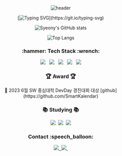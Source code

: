 <div align="center">
  
  ![header](https://capsule-render.vercel.app/api?type=Cylinder&color=fdeaf0&fontColor=000000&text=syeony&animation=twinkling)


  [![Typing SVG](https://readme-typing-svg.demolab.com?font=Fira+Code&size=30&pause=1000&color=E9B8F7B1&random=false&width=440&height=60&lines=Welcome+to+Syeony+Github!)](https://git.io/typing-svg)

  
  ![Syeony's GitHub stats](https://github-readme-stats.vercel.app/api?username=syeony&show_icons=true&theme=dracula) <!-- radical -->

  ![Top Langs](https://github-readme-stats.vercel.app/api/top-langs/?username=syeony&layout=compact)

</div>


<h3 align="center">:hammer: Tech Stack :wrench:</h3>
<div align="center">
  <img src="https://img.shields.io/badge/C-20232a.svg?style=for-the-badge&logo=C&logoColor=#A8B9CC" /> &nbsp
  <img src="https://img.shields.io/badge/C++-20232a.svg?style=for-the-badge&logo=cplusplus&logoColor=#00599C" /> &nbsp
  <img src="https://img.shields.io/badge/Python-20232a.svg?style=for-the-badge&logo=Python&logoColor=#3776AB" /> &nbsp
  <img src="https://img.shields.io/badge/Swift-20232a.svg?style=for-the-badge&logo=Swift&logoColor=#F05138" /> &nbsp
  <img src="https://img.shields.io/badge/Flutter-20232a.svg?style=for-the-badge&logo=Flutter&logoColor=#02569B" />
</div>

<h3 align="center"> 🏆 Award 🏆 </h3>
<div align="center">
  🥇 2023 6월 SW 중심대학 DevDay 경진대회 대상 [github](https://github.com/SmartKalendar)
</div>

<h3 align="center">📚 Studying 📚</h3>
<div align="center">
  <img src="https://img.shields.io/badge/Swift-F05138.svg?style=for-the-badge&logo=Swift&logoColor=white" />&nbsp
  <img src="https://img.shields.io/badge/iOS-FF66AA?style=for-the-badge&logo=iOS&logoColor=white" />&nbsp
  <img src="https://img.shields.io/badge/Flutter-3880FF?style=for-the-badge&logo=Flutter&logoColor=white" />
</div>

<h3 align="center">Contact :speech_balloon:</h3>
<div align="center">
  <a href="[https://velog.io/@fltk1004]">
    <img src="https://img.shields.io/badge/Velog-1EBC8F?style=for-the-badge&logo=velog&logoColor=white" />&nbsp 
  </a>
  <a href="mailto:fltkfltk1004@naver.com">
    <img
      src="https://img.shields.io/badge/fltkfltk1004@naver.com-03C75A?style=for-the-badge&logo=naver&logoColor=white"/>&nbsp
  </a>
</div>


<!--
https://simpleicons.org/?q=flutter
-->



<!--
**syeony/syeony** is a ✨ _special_ ✨ repository because its `README.md` (this file) appears on your GitHub profile.

Here are some ideas to get you started:

- 🔭 I’m currently working on ...
- 🌱 I’m currently learning ...
- 👯 I’m looking to collaborate on ...
- 🤔 I’m looking for help with ...
- 💬 Ask me about ...
- 📫 How to reach me: ...
- 😄 Pronouns: ...
- ⚡ Fun fact: ...
-->
